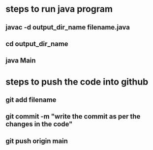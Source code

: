 # steps to run java program 
## javac -d  output_dir_name filename.java
## cd output_dir_name
## java Main

# steps to push the code into github
## git add filename
## git commit -m "write the commit as per the changes in the code"
## git push origin main
#

